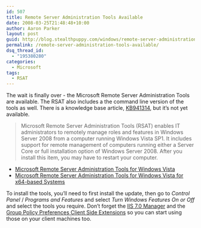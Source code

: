 ```yaml
---
id: 507
title: Remote Server Administration Tools Available
date: 2008-03-25T21:48:48+10:00
author: Aaron Parker
layout: post
guid: http://blog.stealthpuppy.com/windows/remote-server-administration-tools-available
permalink: /remote-server-administration-tools-available/
dsq_thread_id:
  - "195380280"
categories:
  - Microsoft
tags:
  - RSAT
---
```

The wait is finally over - the Microsoft Remote Server Administration Tools are available. The RSAT also includes a the command line version of the tools as well. There is a knowledge base article, [KB941314](http://support.microsoft.com/kb/941314), but it&#8217;s not yet available.

> Microsoft Remote Server Administration Tools (RSAT) enables IT administrators to remotely manage roles and features in Windows Server 2008 from a computer running Windows Vista SP1. It includes support for remote management of computers running either a Server Core or full installation option of Windows Server 2008. After you install this item, you may have to restart your computer.

  * [Microsoft Remote Server Administration Tools for Windows Vista](http://www.microsoft.com/downloads/details.aspx?FamilyID=9ff6e897-23ce-4a36-b7fc-d52065de9960&DisplayLang=en)
  * [Microsoft Remote Server Administration Tools for Windows Vista for x64-based Systems](http://www.microsoft.com/downloads/details.aspx?FamilyID=d647a60b-63fd-4ac5-9243-bd3c497d2bc5&DisplayLang=en)&#160;

To install the tools, you&#8217;ll need to first install the update, then go to _Control Panel_ / _Programs and Features_ and select _Turn Windows Features On or Off_ and select the tools you require. Don&#8217;t forget the [IIS 7.0 Manager](http://stealthpuppy.com/off-site-news/iis-70-manager-released-rsat-soon-too) and the [Group Policy Preferences Client Side Extensions](http://stealthpuppy.com/off-site-news/group-policy-preference-client-side-extensions-available) so you can start using those on your client machines too.